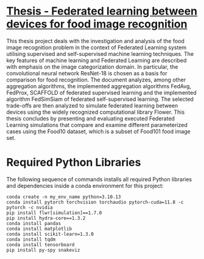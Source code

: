 # [Thesis - Federated learning between devices for food image recognition](https://ikee.lib.auth.gr/record/356526/files/Bouliopoulos_Stavros_Vasileios_Thesis.pdf)
This thesis project deals with the investigation and analysis of the food image recognition problem in the context of Federated Learning system utilising supervised and self-supervised machine learning techniques. The key features of machine learning and Federated Learning are described with emphasis on the image categorization domain. In particular, the convolutional neural network ResNet-18 is chosen as a basis for comparison for food recognition. The document analyzes, among other aggregation algorithms, the implemented aggregation algorithms FedAvg, FedProx, SCAFFOLD of federated supervised learning and the implemented algorithm FedSimSiam of federated self-supervised learning. The selected trade-offs are then analyzed to simulate federated learning between devices using the widely recognized computational library Flower. This thesis concludes by presenting and evaluating executed Federated Learning simulations that compare and examine different parameterized cases using the Food10 dataset, which is a subset of Food101 food image set.

# Required Python Libraries
The following sequence of commands installs all required Python libraries and dependencies  inside a conda environment for this project:

```
conda create -n my_env_name python=3.10.13
conda install pytorch torchvision torchaudio pytorch-cuda=11.8 -c pytorch -c nvidia
pip install flwr[simulation]==1.7.0
pip install hydra-core==1.3.2
conda install pandas
conda install matplotlib
conda install scikit-learn=1.3.0
conda install tqdm
conda install tensorboard
pip install py-spy snakeviz
```

<!-- Optional: Uncomment to install albumentations for augmentations -->
<!-- pip install albumentations  -->

